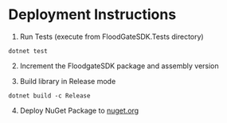 # Deployment Instructions

1. Run Tests (execute from FloodGateSDK.Tests directory)

```
dotnet test
```

2. Increment the FloodgateSDK package and assembly version

3. Build library in Release mode

```
dotnet build -c Release
```

4. Deploy NuGet Package to [nuget.org](https://www.nuget.org/packages/FloodGateSDK/)